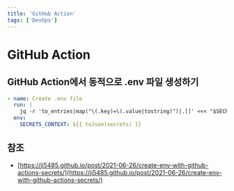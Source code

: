 ```yaml
---
title: 'GitHub Action'
tags: ['DevOps']
---
```


# GitHub Action

## GitHub Action에서 동적으로 .env 파일 생성하기

```yml
- name: Create .env file
  run: |
    jq -r 'to_entries|map("\(.key)=\(.value|tostring)")|.[]' <<< "$SECRETS_CONTEXT" > .env
  env:
    SECRETS_CONTEXT: ${{ toJson(secrets) }}
```

## 참조

* [https://ji5485.github.io/post/2021-06-26/create-env-with-github-actions-secrets/](https://ji5485.github.io/post/2021-06-26/create-env-with-github-actions-secrets/)
